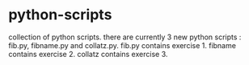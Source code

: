# python-scripts
collection of python scripts. 
there are currently 3 new python scripts : fib.py, fibname.py and collatz.py.
fib.py contains exercise 1.
fibname contains exercise 2.
collatz contains exercise 3.

